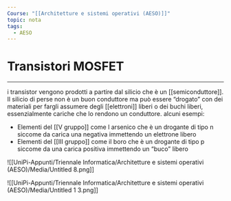 ```yaml
---
Course: "[[Architetture e sistemi operativi (AESO)]]"
topic: nota
tags:
  - AESO
---
```


# Transistori MOSFET
---

i transistor vengono prodotti a partire dal silicio che è un [[semiconduttore]]. Il silicio di perse non è un buon conduttore ma può essere “drogato” con dei materiali per fargli assumere degli [[elettroni]] liberi o dei buchi liberi, essenzialmente cariche che lo rendono un conduttore. alcuni esempi:

- Elementi del [[V gruppo]] come l arsenico che è un drogante di tipo n siccome da carica una negativa immettendo un elettrone libero
- Elementi del [[III gruppo]] come il boro che è un drogante di tipo p siccome da una carica positiva immettendo un “buco” libero

![[UniPi-Appunti/Triennale Informatica/Architetture e sistemi operativi (AESO)/Media/Untitled 8.png]]

![[UniPi-Appunti/Triennale Informatica/Architetture e sistemi operativi (AESO)/Media/Untitled 1 3.png]]

